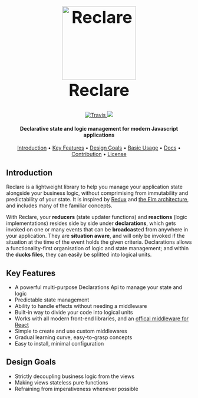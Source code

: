 <h1 align="center" style="font-size: 45px; font-weight: bolder;">
  <a
    href="https://github.com/reclarejs/reclare"><img src="https://user-images.githubusercontent.com/2817993/40689568-07d04312-63a3-11e8-8795-5d83f162c9bd.png" alt="Reclare" width="200">
  </a>
  <div>
    Reclare
  </div>
</h1>

<p align="center">
  <a href="https://travis-ci.org/reclarejs/reclare">
    <img src="https://travis-ci.org/reclarejs/reclare.svg?branch=master"
         alt="Travis">
  </a>
  <a href="https://coveralls.io/github/reclarejs/reclare?branch=master">
    <img src="https://coveralls.io/repos/github/reclarejs/reclare/badge.svg?branch=master">
  </a>
</p>

<h4 align="center">Declarative state and logic management for modern Javascript applications</h4>

<p align="center">
  <a href="#introduction">Introduction</a> •
  <a href="#key-features">Key Features</a> •
  <a href="#design-goals">Design Goals</a> •
  <a href="#basic-usage">Basic Usage</a> •
  <a href="#credits">Docs</a> •
  <a href="#related">Contribution</a> •
  <a href="#license">License</a>
</p>

## Introduction

Reclare is a lightweight library to help you manage your application state alongside your business logic, without comprimising from immutability and predictability of your state. It is inspired by [Redux](https://redux.js.org/) and [the Elm architecture](https://guide.elm-lang.org/architecture/), and includes many of the familiar concepts.

With Reclare, your **reducers** (state updater functions) and **reactions** (logic implementations) resides side by side under **declarations**, which gets invoked on one or many events that can be **broadcast**ed from anywhere in your application. They are **situation aware**, and will only be invoked if the situation at the time of the event holds the given criteria. Declarations allows a functionality-first organisation of logic and state management; and within the **ducks files**, they can easily be splitted into logical units.

## Key Features

* A powerful multi-purpose Declarations Api to manage your state and logic
* Predictable state management
* Ability to handle effects without needing a middleware
* Built-in way to divide your code into logical units
* Works with all modern front-end libraries, and an [offical middleware for React](https://github.com/reclarejs/react-reclare)
* Simple to create and use custom middlewares
* Gradual learning curve, easy-to-grasp concepts
* Easy to install, minimal configuration

## Design Goals

* Strictly decoupling business logic from the views
* Making views stateless pure functions
* Refraining from imperativeness whenever possible
